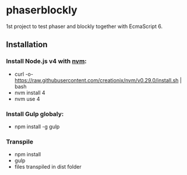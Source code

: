 # phaserblockly
 1st project to test phaser and blockly together with EcmaScript 6.
 
## Installation
### Install Node.js v4 with [nvm](https://github.com/creationix/nvm):
 - curl -o- https://raw.githubusercontent.com/creationix/nvm/v0.29.0/install.sh | bash
 - nvm install 4
 - nvm use 4
### Install Gulp globaly:
 - npm install -g gulp
### Transpile
 - npm install
 - gulp
 - files transpiled in dist folder
